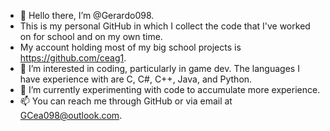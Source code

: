 - 👋 Hello there, I’m @Gerardo098.
- This is my personal GitHub in which I collect the code that I've worked on for school and on my own time.
- My account holding most of my big school projects is https://github.com/ceag1.
- 👀 I’m interested in coding, particularly in game dev. The languages I have experience with are C, C#, C++, Java, and Python.
- 🌱 I’m currently experimenting with code to accumulate more experience.
- 📫 You can reach me through GitHub or via email at GCea098@outlook.com.
